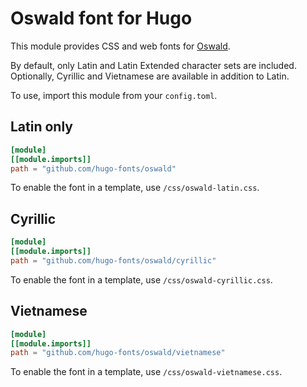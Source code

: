 # Oswald font for Hugo

This module provides CSS and web fonts for [Oswald](https://github.com/googlefonts/OswaldFont).

By default, only Latin and Latin Extended character sets are included.
Optionally, Cyrillic and Vietnamese are available in addition to Latin.

To use, import this module from your `config.toml`.

## Latin only

```toml
[module]
[[module.imports]]
path = "github.com/hugo-fonts/oswald"
```

To enable the font in a template, use `/css/oswald-latin.css`.

## Cyrillic
```toml
[module]
[[module.imports]]
path = "github.com/hugo-fonts/oswald/cyrillic"
```

To enable the font in a template, use `/css/oswald-cyrillic.css`.

## Vietnamese
```toml
[module]
[[module.imports]]
path = "github.com/hugo-fonts/oswald/vietnamese"
```

To enable the font in a template, use `/css/oswald-vietnamese.css`.
